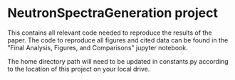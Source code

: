 # NeutronSpectraGeneration project

This contains all relevant code needed to reproduce the results of the paper. The code to reproduce all figures and cited data can be found in the "Final Analysis, Figures, and Comparisons" jupyter notebook.

The home directory path will need to be updated in constants.py according to the location of this project on your local drive.